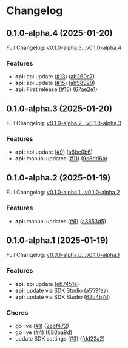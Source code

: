 # Changelog

## 0.1.0-alpha.4 (2025-01-20)

Full Changelog: [v0.1.0-alpha.3...v0.1.0-alpha.4](https://github.com/CarbonTrail/carbonapi-sdk-node/compare/v0.1.0-alpha.3...v0.1.0-alpha.4)

### Features

* **api:** api update ([#13](https://github.com/CarbonTrail/carbonapi-sdk-node/issues/13)) ([ab260c7](https://github.com/CarbonTrail/carbonapi-sdk-node/commit/ab260c7cdec809776f786f2313e0052f2c9475f0))
* **api:** api update ([#15](https://github.com/CarbonTrail/carbonapi-sdk-node/issues/15)) ([ab98929](https://github.com/CarbonTrail/carbonapi-sdk-node/commit/ab98929c9f3eb13a998cd760fbe6b298d14cb7b4))
* **api:** First release ([#16](https://github.com/CarbonTrail/carbonapi-sdk-node/issues/16)) ([67ae2e1](https://github.com/CarbonTrail/carbonapi-sdk-node/commit/67ae2e14f07321903f5be6588b4e3911786dcf83))

## 0.1.0-alpha.3 (2025-01-20)

Full Changelog: [v0.1.0-alpha.2...v0.1.0-alpha.3](https://github.com/CarbonTrail/carbonapi-sdk-node/compare/v0.1.0-alpha.2...v0.1.0-alpha.3)

### Features

* **api:** api update ([#9](https://github.com/CarbonTrail/carbonapi-sdk-node/issues/9)) ([a6bc0b6](https://github.com/CarbonTrail/carbonapi-sdk-node/commit/a6bc0b62dd2edef803c44eb130313d7b663b070d))
* **api:** manual updates ([#11](https://github.com/CarbonTrail/carbonapi-sdk-node/issues/11)) ([9c8dd6b](https://github.com/CarbonTrail/carbonapi-sdk-node/commit/9c8dd6b960b610dc7ce1b4a8ddba56edf90547a1))

## 0.1.0-alpha.2 (2025-01-19)

Full Changelog: [v0.1.0-alpha.1...v0.1.0-alpha.2](https://github.com/CarbonTrail/carbonapi-sdk-node/compare/v0.1.0-alpha.1...v0.1.0-alpha.2)

### Features

* **api:** manual updates ([#6](https://github.com/CarbonTrail/carbonapi-sdk-node/issues/6)) ([a3853d5](https://github.com/CarbonTrail/carbonapi-sdk-node/commit/a3853d5640c7c123dc3646181dacb97b3a6c40bb))

## 0.1.0-alpha.1 (2025-01-19)

Full Changelog: [v0.0.1-alpha.0...v0.1.0-alpha.1](https://github.com/CarbonTrail/carbonapi-sdk-node/compare/v0.0.1-alpha.0...v0.1.0-alpha.1)

### Features

* **api:** api update ([eb7451a](https://github.com/CarbonTrail/carbonapi-sdk-node/commit/eb7451ab9a4fcd7237f43ff8b6b8d3e4a5f42af4))
* **api:** update via SDK Studio ([a559fea](https://github.com/CarbonTrail/carbonapi-sdk-node/commit/a559feac75b5125eb51420b815a631e0534f9664))
* **api:** update via SDK Studio ([62c4b7d](https://github.com/CarbonTrail/carbonapi-sdk-node/commit/62c4b7d28e5e7e7205ba1ad4fc4c01fe27b6f888))


### Chores

* go live ([#1](https://github.com/CarbonTrail/carbonapi-sdk-node/issues/1)) ([2ebf472](https://github.com/CarbonTrail/carbonapi-sdk-node/commit/2ebf4728b97315ed0bd4ada550653ea6fd1e5fe3))
* go live ([#4](https://github.com/CarbonTrail/carbonapi-sdk-node/issues/4)) ([680ba9d](https://github.com/CarbonTrail/carbonapi-sdk-node/commit/680ba9d9f8512eefb65879613f2e44112f9252e8))
* update SDK settings ([#3](https://github.com/CarbonTrail/carbonapi-sdk-node/issues/3)) ([fdd22a2](https://github.com/CarbonTrail/carbonapi-sdk-node/commit/fdd22a2f6be151e2b68bccf83d4afccc9b487e99))
